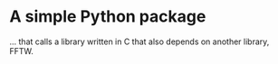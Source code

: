 # A simple Python package
... that calls a library written in C that also depends on another library, FFTW.
